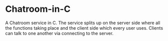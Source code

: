 # Chatroom-in-C
A Chatroom service in C. The service splits up on the server side where all the functions taking place and the client side which every user uses. Clients can talk to one another via connecting to the server.
